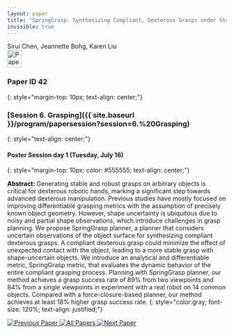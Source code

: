 ```yaml
---
layout: paper
title: "SpringGrasp: Synthesizing Compliant, Dexterous Grasps under Shape Uncertainty"
invisible: true
---
```

<div class="paper-authors">
<div class="paper-author-box">
    <div class="paper-author-name">Sirui Chen, Jeannette Bohg, Karen Liu</div>
    <div class="paper-author-uni"></div>
</div>

</div><div class="paper-pdf">
                <div> <a href="https://enriquecoronadozu.github.io/rssproceedings2024/rss20/p042.pdf"><img src="{{ site.baseurl }}/images/paper_link.png" alt="Paper Website" width = "33"  height = "40"/></a> </div>
                </div>

### Paper ID 42
{: style="margin-top: 10px; text-align: center;"}

### [Session 6. Grasping]({{ site.baseurl }}/program/papersession?session=6.%20Grasping)
{: style="text-align: center;"}

#### Poster Session day 1 (Tuesday, July 16)
{: style="margin-top: 10px; color: #555555; text-align: center;"}

<b style="color: black;">Abstract: </b>Generating stable and robust grasps on arbitrary objects is critical for dexterous robotic hands, marking a significant step towards advanced dexterous manipulation. Previous studies have mostly focused on improving differentiable grasping metrics with the assumption of precisely known object geometry. However, shape uncertainty is ubiquitous due to noisy and partial shape observations, which introduce challenges in grasp planning. 
 We propose SpringGrasp planner, a planner that considers uncertain observations of the object surface for synthesizing compliant dexterous grasps. A compliant dexterous grasp could minimize the effect of unexpected contact with the object, leading to a more stable grasp with shape-uncertain objects. We introduce an analytical and differentiable metric, SpringGrasp metric, that evaluates the dynamic behavior of the entire compliant grasping process. Planning with SpringGrasp planner, our method achieves a grasp success rate of 89% from two viewpoints and 84% from a single viewpoints in experiment with a real robot on 14 common objects. Compared with a force-closure-based planner, our method achieves at least 18% higher grasp success rate.
{: style="color:gray; font-size: 120%; text-align: justified;"}


<div class="paper-menu">
<a href="{{ site.baseurl }}/program/papers/041/"> <img src="{{ site.baseurl }}/images/previous_paper_icon.png" alt="Previous Paper" title="Previous Paper"/> </a>
<a href="{{ site.baseurl }}/program/papers"><img src="{{ site.baseurl }}/images/overview_icon.png" alt="All Papers" title="All Papers"/> </a>
<a href="{{ site.baseurl }}/program/papers/043/"> <img src="{{ site.baseurl }}/images/next_paper_icon.png" alt="Next Paper" title="Next Paper"/> </a>

</div>

